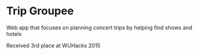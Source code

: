 # Trip Groupee
Web app that focuses on planning concert trips by helping find shows and hotels

Received 3rd place at WUHacks 2015
